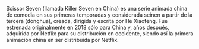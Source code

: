 Scissor Seven (llamada Killer Seven en China) es una serie
animada china de comedia en sus primeras temporadas y
considerada seinen a partir de la tercera (donghua), creada,
dirigida y escrita por He Xiaofeng. Fue estrenada originalmente en
2018 sólo para China y, años después, adquirida por Netflix
para su distribución en occidente, siendo así la primera animación china
en ser distribuida por Netflix.